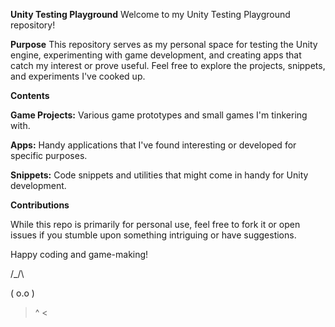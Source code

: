 **Unity Testing Playground**
Welcome to my Unity Testing Playground repository!

**Purpose**
This repository serves as my personal space for testing the Unity engine, experimenting with game development, and creating apps that catch my interest or prove useful. Feel free to explore the projects, snippets, and experiments I've cooked up.

**Contents**

**Game Projects:** Various game prototypes and small games I'm tinkering with.

**Apps:** Handy applications that I've found interesting or developed for specific purposes.

**Snippets:** Code snippets and utilities that might come in handy for Unity development.

**Contributions**

While this repo is primarily for personal use, feel free to fork it or open issues if you stumble upon something intriguing or have suggestions.

Happy coding and game-making!

 /\_/\  

( o.o ) 

 > ^ <
